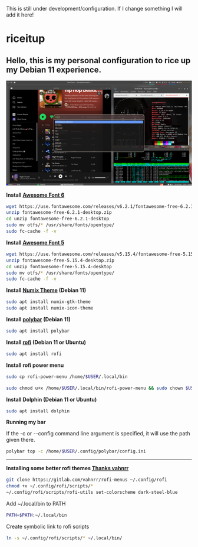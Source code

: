This is still under development/configuration. If I change something I will add it here!

# riceitup
Hello, this is my personal configuration to rice up my Debian 11 experience.
---
![rice](https://raw.githubusercontent.com/shananiki/riceitup/main/rice2.png)


**Install [Awesome Font 6](https://use.fontawesome.com/releases/v6.2.1/fontawesome-free-6.2.1-desktop.zip)**
```bash
wget https://use.fontawesome.com/releases/v6.2.1/fontawesome-free-6.2.1-desktop.zip
unzip fontawesome-free-6.2.1-desktop.zip
cd unzip fontawesome-free-6.2.1-desktop
sudo mv otfs/* /usr/share/fonts/opentype/
sudo fc-cache -f -v
```

**Install [Awesome Font 5](https://use.fontawesome.com/releases/v5.15.4/fontawesome-free-5.15.4-desktop.zip)**
```bash
wget https://use.fontawesome.com/releases/v5.15.4/fontawesome-free-5.15.4-desktop.zip
unzip fontawesome-free-5.15.4-desktop.zip
cd unzip fontawesome-free-5.15.4-desktop
sudo mv otfs/* /usr/share/fonts/opentype/
sudo fc-cache -f -v
```


**Install [Numix Theme](https://github.com/numixproject/numix-gtk-theme) (Debian 11)**
```bash
sudo apt install numix-gtk-theme
sudo apt install numix-icon-theme
```


**Install [polybar](https://github.com/polybar/polybar) (Debian 11)**
```bash
sudo apt install polybar
```

**Install [rofi](https://github.com/davatorium/rofi/blob/next/INSTALL.md) (Debian 11 or Ubuntu)**
```bash
sudo apt install rofi
```

**Install rofi power menu**
```bash
sudo cp rofi-power-menu /home/$USER/.local/bin
```
```bash
sudo chmod u+x /home/$USER/.local/bin/rofi-power-menu && sudo chown $USER /home/$USER/.local/bin/rofi-power-menu
```

**Install Dolphin (Debian 11 or Ubuntu)**
```bash
sudo apt install dolphin
```

**Running my bar**

If the -c or --config command line argument is specified, it will use the path given there.
```bash
polybar top -c /home/$USER/.config/polybar/config.ini
```

----------

**Installing some better rofi themes [Thanks vahnrr](https://gitlab.com/vahnrr/rofi-menus/-/tree/rofi-1.5.4/)**

```bash
git clone https://gitlab.com/vahnrr/rofi-menus ~/.config/rofi
chmod +x ~/.config/rofi/scripts/*
~/.config/rofi/scripts/rofi-utils set-colorscheme dark-steel-blue
```

Add ~/.local/bin to PATH
```bash
PATH=$PATH:~/.local/bin
```

Create symbolic link to rofi scripts
```bash
ln -s ~/.config/rofi/scripts/* ~/.local/bin/
```


